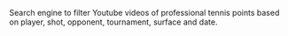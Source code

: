 Search engine to filter Youtube videos of professional tennis points based on player, shot, opponent, tournament, surface and date.
